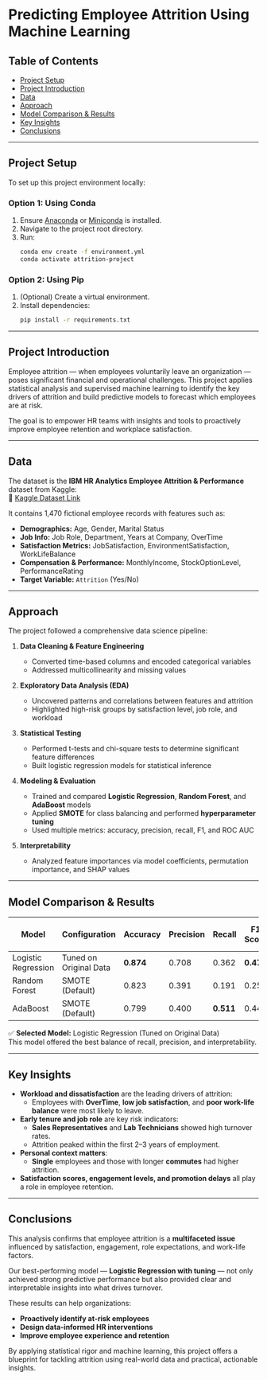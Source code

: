 # Predicting Employee Attrition Using Machine Learning

## Table of Contents
- [Project Setup](#project-setup)
- [Project Introduction](#project-introduction)
- [Data](#data)
- [Approach](#approach)
- [Model Comparison & Results](#model-comparison--results)
- [Key Insights](#key-insights)
- [Conclusions](#conclusions)

---

## Project Setup

To set up this project environment locally:

### Option 1: Using Conda
1. Ensure [Anaconda](https://www.anaconda.com/) or [Miniconda](https://docs.conda.io/en/latest/miniconda.html) is installed.
2. Navigate to the project root directory.
3. Run:
   ```bash
   conda env create -f environment.yml
   conda activate attrition-project
   ```

### Option 2: Using Pip
1. (Optional) Create a virtual environment.
2. Install dependencies:
   ```bash
   pip install -r requirements.txt
   ```

---

## Project Introduction

Employee attrition — when employees voluntarily leave an organization — poses significant financial and operational challenges. This project applies statistical analysis and supervised machine learning to identify the key drivers of attrition and build predictive models to forecast which employees are at risk.

The goal is to empower HR teams with insights and tools to proactively improve employee retention and workplace satisfaction.

---

## Data

The dataset is the **IBM HR Analytics Employee Attrition & Performance** dataset from Kaggle:  
🔗 [Kaggle Dataset Link](https://www.kaggle.com/datasets/pavansubhasht/ibm-hr-analytics-attrition-dataset)

It contains 1,470 fictional employee records with features such as:

- **Demographics:** Age, Gender, Marital Status  
- **Job Info:** Job Role, Department, Years at Company, OverTime  
- **Satisfaction Metrics:** JobSatisfaction, EnvironmentSatisfaction, WorkLifeBalance  
- **Compensation & Performance:** MonthlyIncome, StockOptionLevel, PerformanceRating  
- **Target Variable:** `Attrition` (Yes/No)

---

## Approach

The project followed a comprehensive data science pipeline:

1. **Data Cleaning & Feature Engineering**
   - Converted time-based columns and encoded categorical variables
   - Addressed multicollinearity and missing values

2. **Exploratory Data Analysis (EDA)**
   - Uncovered patterns and correlations between features and attrition
   - Highlighted high-risk groups by satisfaction level, job role, and workload

3. **Statistical Testing**
   - Performed t-tests and chi-square tests to determine significant feature differences
   - Built logistic regression models for statistical inference

4. **Modeling & Evaluation**
   - Trained and compared **Logistic Regression**, **Random Forest**, and **AdaBoost** models
   - Applied **SMOTE** for class balancing and performed **hyperparameter tuning**
   - Used multiple metrics: accuracy, precision, recall, F1, and ROC AUC

5. **Interpretability**
   - Analyzed feature importances via model coefficients, permutation importance, and SHAP values

---

## Model Comparison & Results

| Model               | Configuration                   | Accuracy | Precision | Recall | F1 Score | ROC AUC Score |
|---------------------|----------------------------------|----------|-----------|--------|----------|----------------|
| Logistic Regression | Tuned on Original Data           | **0.874** | 0.708     | 0.362  | **0.479** | **0.824**      |
| Random Forest       | SMOTE (Default)                  | 0.823    | 0.391     | 0.191  | 0.257    | 0.702          |
| AdaBoost            | SMOTE (Default)                  | 0.799    | 0.400     | **0.511** | 0.449    | 0.735          |

✅ **Selected Model:** Logistic Regression (Tuned on Original Data)  
This model offered the best balance of recall, precision, and interpretability.

---

## Key Insights

- **Workload and dissatisfaction** are the leading drivers of attrition:
  - Employees with **OverTime**, **low job satisfaction**, and **poor work-life balance** were most likely to leave.
- **Early tenure and job role** are key risk indicators:
  - **Sales Representatives** and **Lab Technicians** showed high turnover rates.
  - Attrition peaked within the first 2–3 years of employment.
- **Personal context matters**:
  - **Single** employees and those with longer **commutes** had higher attrition.
- **Satisfaction scores, engagement levels, and promotion delays** all play a role in employee retention.

---

## Conclusions

This analysis confirms that employee attrition is a **multifaceted issue** influenced by satisfaction, engagement, role expectations, and work-life factors.

Our best-performing model — **Logistic Regression with tuning** — not only achieved strong predictive performance but also provided clear and interpretable insights into what drives turnover.

These results can help organizations:
- **Proactively identify at-risk employees**
- **Design data-informed HR interventions**
- **Improve employee experience and retention**

By applying statistical rigor and machine learning, this project offers a blueprint for tackling attrition using real-world data and practical, actionable insights.
